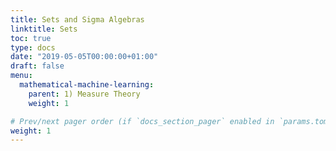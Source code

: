 ```yaml
---
title: Sets and Sigma Algebras
linktitle: Sets
toc: true
type: docs
date: "2019-05-05T00:00:00+01:00"
draft: false
menu:
  mathematical-machine-learning:
    parent: 1) Measure Theory
    weight: 1

# Prev/next pager order (if `docs_section_pager` enabled in `params.toml`)
weight: 1
---
```

